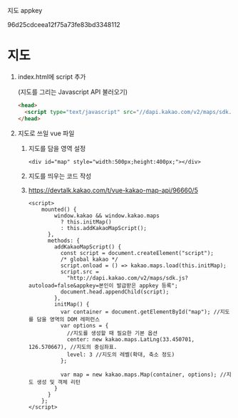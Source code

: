 지도 appkey

96d25cdceea12f75a73fe83bd3348112

# 지도

1. index.html에 script 추가

   (지도를 그리는 Javascript API 불러오기)

   ```html
   <head>
     <script type="text/javascript" src="//dapi.kakao.com/v2/maps/sdk.js?appkey=발급받은RESTAPI키"></script>
   </head>
   ```

2. 지도로 쓰일 vue 파일

   1. 지도를 담을 영역 설정

      ```vue
      <div id="map" style="width:500px;height:400px;"></div>
      ```

   2. 지도를 띄우는 코드 작성

   3. https://devtalk.kakao.com/t/vue-kakao-map-api/96660/5

      ```vue
      <script>
          mounted() {
              window.kakao && window.kakao.maps
                ? this.initMap()
                : this.addKakaoMapScript();
            },
            methods: {
              addKakaoMapScript() {
                const script = document.createElement("script");
                /* global kakao */
                script.onload = () => kakao.maps.load(this.initMap);
                script.src =
                  "http://dapi.kakao.com/v2/maps/sdk.js?autoload=false&appkey=본인이 발급받은 appkey 등록";
                document.head.appendChild(script);
              },
              initMap() {
                var container = document.getElementById("map"); //지도를 담을 영역의 DOM 레퍼런스
                var options = {
                  //지도를 생성할 때 필요한 기본 옵션
                  center: new kakao.maps.LatLng(33.450701, 126.570667), //지도의 중심좌표.
                  level: 3 //지도의 레벨(확대, 축소 정도)
                };
      
                var map = new kakao.maps.Map(container, options); //지도 생성 및 객체 리턴
              }
            }
          };
      </script>  
      ```

      